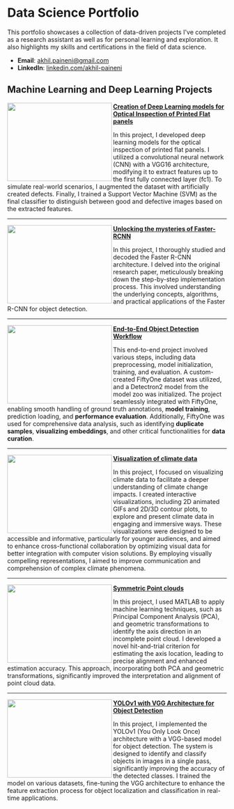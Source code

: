# Data Science Portfolio

This portfolio showcases a collection of data-driven projects I've completed as a research assistant as well as for personal learning and exploration. It also highlights my skills and certifications in the field of data science.

- **Email**: [akhil.paineni@gmail.com](mailto:akhil.paineni@gmail.com)
- **LinkedIn**: [linkedin.com/akhil-paineni](https://www.linkedin.com/in/akhil-paineni-8475b34b/)

## Machine Learning and Deep Learning Projects

<img align = "left" width = "240" height = "180" src="https://github.com/user-attachments/assets/bcd0e8f2-9ab1-4308-ad40-da10483f30f4"></img> **[Creation of Deep Learning models for Optical Inspection of Printed Flat panels](https://github.com/paineni/Projects/tree/main/flat_panel)**

In this project, I developed deep learning models for the optical inspection of printed flat panels. I utilized a convolutional neural network (CNN) with a VGG16 architecture, modifying it to extract features up to the first fully connected layer (fc1). To simulate real-world scenarios, I augmented the dataset with artificially created defects. Finally, I trained a Support Vector Machine (SVM) as the final classifier to distinguish between good and defective images based on the extracted features.

---

<img align = "left" width = "240" height = "180" src = "https://github.com/user-attachments/assets/a8939279-f29e-4e67-b3a7-41be41e71818"></img> **[Unlocking the mysteries of Faster-RCNN](https://github.com/paineni/Projects/tree/main/faster_rcnn_decoded)**

In this project, I thoroughly studied and decoded the Faster R-CNN architecture. I delved into the original research paper, meticulously breaking down the step-by-step implementation process. This involved understanding the underlying concepts, algorithms, and practical applications of the Faster R-CNN for object detection.

---

<img align = "left" width = "240" height = "180" src = "https://github.com/user-attachments/assets/22642372-94ed-4993-bd9e-b9ba26450d16"></img> **[End-to-End Object Detection Workflow](https://github.com/paineni/Projects/tree/main/detectron2_fiftyOne)**

This end-to-end project involved various steps, including data preprocessing, model initialization, training, and evaluation. A custom-created FiftyOne dataset was utilized, and a Detectron2 model from the model zoo was initialized. The project seamlessly integrated with FiftyOne, enabling smooth handling of ground truth annotations, **model training**, prediction loading, and **performance evaluation**. Additionally, FiftyOne was used for comprehensive data analysis, such as identifying **duplicate samples**, **visualizing embeddings**, and other critical functionalities for **data curation**.

---

<img align = "left" width = "240" height = "180" src = "https://github.com/user-attachments/assets/7352b86c-7f1f-47ee-8449-e2eb049b590c"></img>  **[Visualization of climate data](https://github.com/paineni/Projects/tree/main/visualization%20of%20climate%20data)**

In this project, I focused on visualizing climate data to facilitate a deeper understanding of climate change impacts. I created interactive visualizations, including 2D animated GIFs and 2D/3D contour plots, to explore and present climate data in engaging and immersive ways. These visualizations were designed to be accessible and informative, particularly for younger audiences, and aimed to enhance cross-functional collaboration by optimizing visual data for better integration with computer vision solutions. By employing visually compelling representations, I aimed to improve communication and comprehension of complex climate phenomena.

---

<img align = "left" width = "240" height = "180" src = "https://github.com/user-attachments/assets/8fe22d4a-45ec-4b3b-8109-446e5ef0de96"></img> **[Symmetric Point clouds](https://github.com/paineni/Projects/tree/main/Point_Clouds)**

In this project, I used MATLAB to apply machine learning techniques, such as Principal Component Analysis (PCA), and geometric transformations to identify the axis direction in an incomplete point cloud. I developed a novel hit-and-trial criterion for estimating the axis location, leading to precise alignment and enhanced estimation accuracy. This approach, incorporating both PCA and geometric transformations, significantly improved the interpretation and alignment of point cloud data.

---

<img align = "left" width = "240" height = "180" src="https://github.com/user-attachments/assets/81573cf1-6d53-42e6-ae5c-c42191d2d768"></img> **[YOLOv1 with VGG Architecture for Object Detection](https://github.com/paineni/Projects/tree/main/yolov1)**

In this project, I implemented the YOLOv1 (You Only Look Once) architecture with a VGG-based model for object detection. The system is designed to identify and classify objects in images in a single pass, significantly improving the accuracy of the detected classes. I trained the model on various datasets, fine-tuning the VGG architecture to enhance the feature extraction process for object localization and classification in real-time applications.
